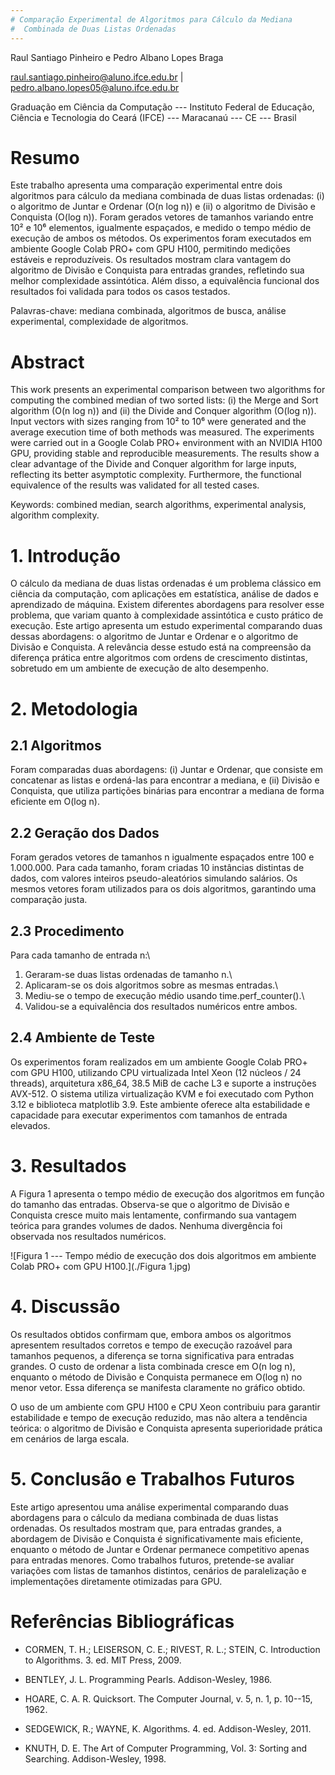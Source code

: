 ```yaml
---
# Comparação Experimental de Algoritmos para Cálculo da Mediana
#  Combinada de Duas Listas Ordenadas
---
```


Raul Santiago Pinheiro e Pedro Albano Lopes Braga

raul.santiago.pinheiro@aluno.ifce.edu.br \|
pedro.albano.lopes05@aluno.ifce.edu.br

Graduação em Ciência da Computação --- Instituto Federal de Educação,
Ciência e Tecnologia do Ceará (IFCE) --- Maracanaú --- CE --- Brasil

# Resumo

Este trabalho apresenta uma comparação experimental entre dois
algoritmos para cálculo da mediana combinada de duas listas ordenadas:
(i) o algoritmo de Juntar e Ordenar (O(n log n)) e (ii) o algoritmo de
Divisão e Conquista (O(log n)). Foram gerados vetores de tamanhos
variando entre 10² e 10⁶ elementos, igualmente espaçados, e medido o
tempo médio de execução de ambos os métodos. Os experimentos foram
executados em ambiente Google Colab PRO+ com GPU H100, permitindo
medições estáveis e reproduzíveis. Os resultados mostram clara vantagem
do algoritmo de Divisão e Conquista para entradas grandes, refletindo
sua melhor complexidade assintótica. Além disso, a equivalência
funcional dos resultados foi validada para todos os casos testados.

Palavras-chave: mediana combinada, algoritmos de busca, análise
experimental, complexidade de algoritmos.

# Abstract

This work presents an experimental comparison between two algorithms for
computing the combined median of two sorted lists: (i) the Merge and
Sort algorithm (O(n log n)) and (ii) the Divide and Conquer algorithm
(O(log n)). Input vectors with sizes ranging from 10² to 10⁶ were
generated and the average execution time of both methods was measured.
The experiments were carried out in a Google Colab PRO+ environment with
an NVIDIA H100 GPU, providing stable and reproducible measurements. The
results show a clear advantage of the Divide and Conquer algorithm for
large inputs, reflecting its better asymptotic complexity. Furthermore,
the functional equivalence of the results was validated for all tested
cases.

Keywords: combined median, search algorithms, experimental analysis,
algorithm complexity.

# 1. Introdução

O cálculo da mediana de duas listas ordenadas é um problema clássico em
ciência da computação, com aplicações em estatística, análise de dados e
aprendizado de máquina. Existem diferentes abordagens para resolver esse
problema, que variam quanto à complexidade assintótica e custo prático
de execução. Este artigo apresenta um estudo experimental comparando
duas dessas abordagens: o algoritmo de Juntar e Ordenar e o algoritmo de
Divisão e Conquista. A relevância desse estudo está na compreensão da
diferença prática entre algoritmos com ordens de crescimento distintas,
sobretudo em um ambiente de execução de alto desempenho.

# 2. Metodologia

## 2.1 Algoritmos

Foram comparadas duas abordagens: (i) Juntar e Ordenar, que consiste em
concatenar as listas e ordená-las para encontrar a mediana, e (ii)
Divisão e Conquista, que utiliza partições binárias para encontrar a
mediana de forma eficiente em O(log n).

## 2.2 Geração dos Dados

Foram gerados vetores de tamanhos n igualmente espaçados entre 100 e
1.000.000. Para cada tamanho, foram criadas 10 instâncias distintas de
dados, com valores inteiros pseudo-aleatórios simulando salários. Os
mesmos vetores foram utilizados para os dois algoritmos, garantindo uma
comparação justa.

## 2.3 Procedimento

Para cada tamanho de entrada n:\
1. Geraram-se duas listas ordenadas de tamanho n.\
2. Aplicaram-se os dois algoritmos sobre as mesmas entradas.\
3. Mediu-se o tempo de execução médio usando time.perf_counter().\
4. Validou-se a equivalência dos resultados numéricos entre ambos.

## 2.4 Ambiente de Teste

Os experimentos foram realizados em um ambiente Google Colab PRO+ com
GPU H100, utilizando CPU virtualizada Intel Xeon (12 núcleos / 24
threads), arquitetura x86_64, 38.5 MiB de cache L3 e suporte a
instruções AVX-512. O sistema utiliza virtualização KVM e foi executado
com Python 3.12 e biblioteca matplotlib 3.9. Este ambiente oferece alta
estabilidade e capacidade para executar experimentos com tamanhos de
entrada elevados.

# 3. Resultados

A Figura 1 apresenta o tempo médio de execução dos algoritmos em função
do tamanho das entradas. Observa-se que o algoritmo de Divisão e
Conquista cresce muito mais lentamente, confirmando sua vantagem teórica
para grandes volumes de dados. Nenhuma divergência foi observada nos
resultados numéricos.

![Figura 1 --- Tempo médio de execução dos dois algoritmos em ambiente
Colab PRO+ com GPU H100.](./Figura 1.jpg)

# 4. Discussão

Os resultados obtidos confirmam que, embora ambos os algoritmos
apresentem resultados corretos e tempo de execução razoável para
tamanhos pequenos, a diferença se torna significativa para entradas
grandes. O custo de ordenar a lista combinada cresce em O(n log n),
enquanto o método de Divisão e Conquista permanece em O(log n) no menor
vetor. Essa diferença se manifesta claramente no gráfico obtido.

O uso de um ambiente com GPU H100 e CPU Xeon contribuiu para garantir
estabilidade e tempo de execução reduzido, mas não altera a tendência
teórica: o algoritmo de Divisão e Conquista apresenta superioridade
prática em cenários de larga escala.

# 5. Conclusão e Trabalhos Futuros

Este artigo apresentou uma análise experimental comparando duas
abordagens para o cálculo da mediana combinada de duas listas ordenadas.
Os resultados mostram que, para entradas grandes, a abordagem de Divisão
e Conquista é significativamente mais eficiente, enquanto o método de
Juntar e Ordenar permanece competitivo apenas para entradas menores.
Como trabalhos futuros, pretende-se avaliar variações com listas de
tamanhos distintos, cenários de paralelização e implementações
diretamente otimizadas para GPU.

# Referências Bibliográficas

-   CORMEN, T. H.; LEISERSON, C. E.; RIVEST, R. L.; STEIN, C.
    Introduction to Algorithms. 3. ed. MIT Press, 2009.

-   BENTLEY, J. L. Programming Pearls. Addison-Wesley, 1986.

-   HOARE, C. A. R. Quicksort. The Computer Journal, v. 5, n. 1, p.
    10--15, 1962.

-   SEDGEWICK, R.; WAYNE, K. Algorithms. 4. ed. Addison-Wesley, 2011.

-   KNUTH, D. E. The Art of Computer Programming, Vol. 3: Sorting and
    Searching. Addison-Wesley, 1998.
